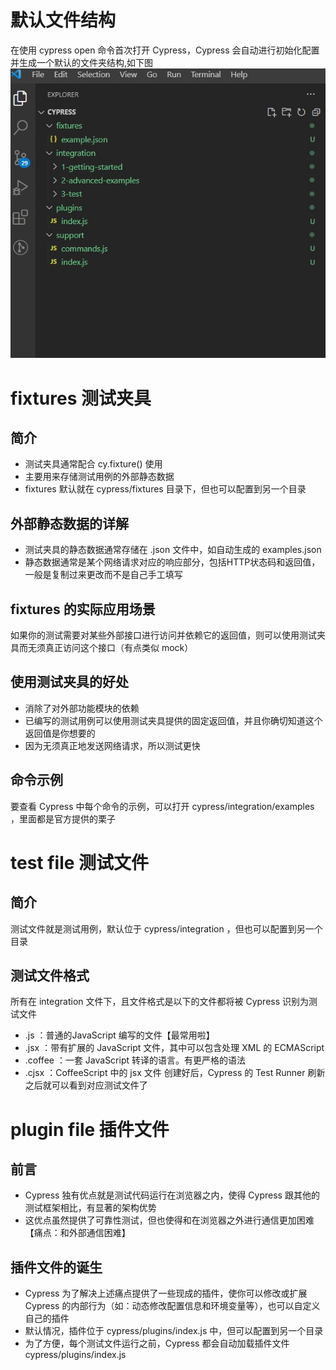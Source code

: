 # 默认文件结构
在使用 cypress open 命令首次打开 Cypress，Cypress 会自动进行初始化配置并生成一个默认的文件夹结构,如下图
<img src="https://github.com/annezhangprivate/annezhangprivate/blob/main/Cypress/Image/Cypress%20%E9%BB%98%E8%AE%A4%E6%96%87%E4%BB%B6%E5%A4%B9.jpg">
# fixtures 测试夹具
## 简介
+ 测试夹具通常配合 cy.fixture() 使用
+ 主要用来存储测试用例的外部静态数据
+ fixtures 默认就在 cypress/fixtures 目录下，但也可以配置到另一个目录
## 外部静态数据的详解   
+ 测试夹具的静态数据通常存储在 .json 文件中，如自动生成的 examples.json 
+ 静态数据通常是某个网络请求对应的响应部分，包括HTTP状态码和返回值，一般是复制过来更改而不是自己手工填写
## fixtures 的实际应用场景
如果你的测试需要对某些外部接口进行访问并依赖它的返回值，则可以使用测试夹具而无须真正访问这个接口（有点类似 mock）
## 使用测试夹具的好处
+ 消除了对外部功能模块的依赖
+ 已编写的测试用例可以使用测试夹具提供的固定返回值，并且你确切知道这个返回值是你想要的
+ 因为无须真正地发送网络请求，所以测试更快
## 命令示例
要查看 Cypress 中每个命令的示例，可以打开  cypress/integration/examples ，里面都是官方提供的栗子
# test file 测试文件
## 简介
测试文件就是测试用例，默认位于 cypress/integration ，但也可以配置到另一个目录
## 测试文件格式
所有在 integration 文件下，且文件格式是以下的文件都将被 Cypress 识别为测试文件

+ .js ：普通的JavaScript 编写的文件【最常用啦】
+ .jsx ：带有扩展的 JavaScript 文件，其中可以包含处理 XML 的 ECMAScript
+ .coffee ：一套 JavaScript 转译的语言。有更严格的语法
+ .cjsx ：CoffeeScript 中的 jsx 文件
创建好后，Cypress 的 Test  Runner 刷新之后就可以看到对应测试文件了

# plugin file 插件文件
## 前言
+ Cypress 独有优点就是测试代码运行在浏览器之内，使得 Cypress 跟其他的测试框架相比，有显著的架构优势
+ 这优点虽然提供了可靠性测试，但也使得和在浏览器之外进行通信更加困难【痛点：和外部通信困难】
## 插件文件的诞生
+ Cypress 为了解决上述痛点提供了一些现成的插件，使你可以修改或扩展 Cypress 的内部行为（如：动态修改配置信息和环境变量等），也可以自定义自己的插件   
+ 默认情况，插件位于 cypress/plugins/index.js 中，但可以配置到另一个目录   
+ 为了方便，每个测试文件运行之前，Cypress 都会自动加载插件文件 cypress/plugins/index.js    
